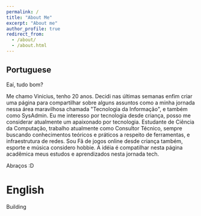 ```yaml
---
permalink: /
title: "About Me"
excerpt: "About me"
author_profile: true
redirect_from: 
  - /about/
  - /about.html
---
```


## Portuguese ##
Eaí, tudo bom? 

Me chamo Vinicius, tenho 20 anos. Decidi nas últimas semanas enfim criar uma página para compartilhar sobre alguns assuntos como a minha jornada nessa área maravilhosa chamada "Tecnologia da Informação", e também como SysAdmin. Eu me interesso por tecnologia desde criança, posso me considerar atualmente um apaixonado por tecnologia.
Estudante de Ciência da Computação, trabalho atualmente como Consultor Técnico, sempre buscando conhecimentos teóricos e práticos a respeito de ferramentas, e infraestrutura de redes.
Sou Fã de jogos online desde criança também, esporte e música considero hobbie. A idéia é compatilhar nesta página acadêmica meus estudos e aprendizados nesta jornada tech. 

Abraços :D

# English
Building
